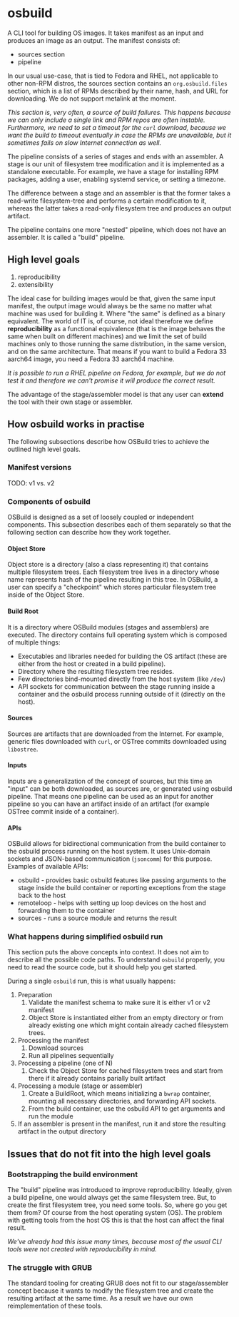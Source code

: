 # osbuild

A CLI tool for building OS images. It takes manifest as an input and produces an image as an output. The manifest consists of:

- sources section
- pipeline

In our usual use-case, that is tied to Fedora and RHEL, not applicable to other non-RPM distros, the sources section contains an `org.osbuild.files` section, which is a list of RPMs described by their name, hash, and URL for downloading. We do not support metalink at the moment.

*This section is, very often, a source of build failures. This happens because we can only include a single link and RPM repos are often instable. Furthermore, we need to set a timeout for the `curl` download, because we want the build to timeout eventually in case the RPMs are unavailable, but it sometimes fails on slow Internet connection as well.*

The pipeline consists of a series of stages and ends with an assembler. A stage is our unit of filesystem tree modification and it is implemented as a standalone executable. For example, we have a stage for installing RPM packages, adding a user, enabling systemd service, or setting a timezone.

The difference between a stage and an assembler is that the former takes a read-write filesystem-tree and performs a certain modification to it, whereas the latter takes a read-only filesystem tree and produces an output artifact.

The pipeline contains one more "nested" pipeline, which does not have an assembler. It is called a "build" pipeline.

## High level goals

1. reproducibility
2. extensibility

The ideal case for building images would be that, given the same input manifest, the output image would always be the same no matter what machine was used for building it. Where "the same" is defined as a binary equivalent. The world of IT is, of course, not ideal therefore we define **reproducibility** as a functional equivalence (that is the image behaves the same when built on different machines) and we limit the set of build machines only to those running the same distribution, in the same version, and on the same architecture. That means if you want to build a Fedora 33 aarch64 image, you need a Fedora 33 aarch64 machine.

*It is possible to run a RHEL pipeline on Fedora, for example, but we do not test it and therefore we can't promise it will produce the correct result.*

The advantage of the stage/assembler model is that any user can **extend** the tool with their own stage or assembler.

## How osbuild works in practise

The following subsections describe how OSBuild tries to achieve the outlined high level goals.

### Manifest versions

TODO: v1 vs. v2

### Components of osbuild

OSBuild is designed as a set of loosely coupled or independent components. This subsection describes each of them separately so that the following section can describe how they work together.

#### Object Store

Object store is a directory (also a class representing it) that contains multiple filesystem trees. Each filesystem tree lives in a directory whose name represents hash of the pipeline resulting in this tree. In OSBuild, a user can specify a "checkpoint" which stores particular filesystem tree inside of the Object Store.

#### Build Root

It is a directory where OSBuild modules (stages and assemblers) are executed. The directory contains full operating system which is composed of multiple things:
 * Executables and libraries needed for building the OS artifact (these are either from the host or created in a build pipeline).
 * Directory where the resulting filesystem tree resides.
 * Few directories bind-mounted directly from the host system (like `/dev`)
 * API sockets for communication between the stage running inside a container and the osbuild process running outside of it (directly on the host).

#### Sources

Sources are artifacts that are downloaded from the Internet. For example, generic files downloaded with `curl`, or OSTree commits downloaded using `libostree`.

#### Inputs

Inputs are a generalization of the concept of sources, but this time an "input" can be both downloaded, as sources are, or generated using osbuild pipeline. That means one pipeline can be used as an input for another pipeline so you can have an artifact inside of an artifact (for example OSTree commit inside of a container).

#### APIs

OSBuild allows for bidirectional communication from the build container to the osbuild process running on the host system. It uses Unix-domain sockets and JSON-based communication (`jsoncomm`) for this purpose. Examples of available APIs:
 * osbuild - provides basic osbuild features like passing arguments to the stage inside the build container or reporting exceptions from the stage back to the host
 * remoteloop - helps with setting up loop devices on the host and forwarding them to the container
 * sources - runs a source module and returns the result

### What happens during simplified osbuild run

This section puts the above concepts into context. It does not aim to describe all the possible code paths. To understand `osbuild` properly, you need to read the source code, but it should help you get started.

During a single `osbuild` run, this is what usually happens:
 1. Preparation
    1. Validate the manifest schema to make sure it is either v1 or v2 manifest
    2. Object Store is instantiated either from an empty directory or from already existing one which might contain already cached filesystem trees.
 2. Processing the manifest
    1. Download sources
    2. Run all pipelines sequentially
 3. Processing a pipeline (one of N)
    1. Check the Object Store for cached filesystem trees and start from there if it already contains parially built artifact
 4. Processing a module (stage or assembler)
    1. Create a BuildRoot, which means initializing a `bwrap` container, mounting all necessary directories, and forwarding API sockets.
    2. From the build container, use the osbuild API to get arguments and run the module
 5. If an assembler is present in the manifest, run it and store the resulting artifact in the output directory

## Issues that do not fit into the high level goals

### Bootstrapping the build environment

The "build" pipeline was introduced to improve reproducibility. Ideally, given a build pipeline, one would always get the same filesystem tree. But, to create the first filesystem tree, you need some tools. So, where go you get them from? Of course from the host operating system (OS). The problem with getting tools from the host OS this is that the host can affect the final result.

*We've already had this issue many times, because most of the usual CLI tools were not created with reproducibility in mind.*

### The struggle with GRUB

The standard tooling for creating GRUB does not fit to our stage/assembler concept because it wants to modify the filesystem tree and create the resulting artifact at the same time. As a result we have our own reimplementation of these tools.
